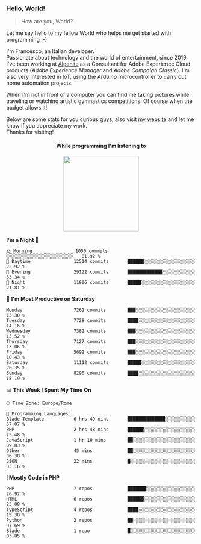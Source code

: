 ### Hello, World!

> How are you, World?

Let me say hello to my fellow World who helps me get started with programming :-)

I'm Francesco, an Italian developer.  
Passionate about technology and the world of entertainment, since 2019 I've been working at [Alpenite](https://www.alpenite.com) as a Consultant for Adobe Experience Cloud products (*Adobe Experience Manager* and *Adobe Campaign Classic*). I'm also very interested in IoT, using the *Arduino* microcontroller to carry out home automation projects.

When I'm not in front of a computer you can find me taking pictures while traveling or watching artistic gymnastics competitions. Of course when the budget allows it!

Below are some stats for you curious guys; also visit [my website](https://www.francescorega.eu) and let me know if you appreciate my work.  
Thanks for visiting!

<div align="center">
  <h4>While programming I'm listening to</h4>
  <a href="https://apps.francescorega.eu/now-playing/11147232609" target="_blank"><img src="https://apps.francescorega.eu/now-playing/11147232609" width="200"></a>
</div>

<!--START_SECTION:waka-->
**I'm a Night 🦉** 

```text
🌞 Morning                1050 commits        ░░░░░░░░░░░░░░░░░░░░░░░░░   01.92 % 
🌆 Daytime                12514 commits       ██████░░░░░░░░░░░░░░░░░░░   22.92 % 
🌃 Evening                29122 commits       █████████████░░░░░░░░░░░░   53.34 % 
🌙 Night                  11906 commits       █████░░░░░░░░░░░░░░░░░░░░   21.81 % 
```
📅 **I'm Most Productive on Saturday** 

```text
Monday                   7261 commits        ███░░░░░░░░░░░░░░░░░░░░░░   13.30 % 
Tuesday                  7728 commits        ████░░░░░░░░░░░░░░░░░░░░░   14.16 % 
Wednesday                7382 commits        ███░░░░░░░░░░░░░░░░░░░░░░   13.52 % 
Thursday                 7127 commits        ███░░░░░░░░░░░░░░░░░░░░░░   13.06 % 
Friday                   5692 commits        ███░░░░░░░░░░░░░░░░░░░░░░   10.43 % 
Saturday                 11112 commits       █████░░░░░░░░░░░░░░░░░░░░   20.35 % 
Sunday                   8290 commits        ████░░░░░░░░░░░░░░░░░░░░░   15.19 % 
```


📊 **This Week I Spent My Time On** 

```text
🕑︎ Time Zone: Europe/Rome

💬 Programming Languages: 
Blade Template           6 hrs 49 mins       ██████████████░░░░░░░░░░░   57.07 % 
PHP                      2 hrs 48 mins       ██████░░░░░░░░░░░░░░░░░░░   23.48 % 
JavaScript               1 hr 10 mins        ██░░░░░░░░░░░░░░░░░░░░░░░   09.83 % 
Other                    45 mins             ██░░░░░░░░░░░░░░░░░░░░░░░   06.38 % 
JSON                     22 mins             █░░░░░░░░░░░░░░░░░░░░░░░░   03.16 % 
```

**I Mostly Code in PHP** 

```text
PHP                      7 repos             ███████░░░░░░░░░░░░░░░░░░   26.92 % 
HTML                     6 repos             ██████░░░░░░░░░░░░░░░░░░░   23.08 % 
TypeScript               4 repos             ████░░░░░░░░░░░░░░░░░░░░░   15.38 % 
Python                   2 repos             ██░░░░░░░░░░░░░░░░░░░░░░░   07.69 % 
Blade                    1 repo              █░░░░░░░░░░░░░░░░░░░░░░░░   03.85 % 
```




<!--END_SECTION:waka-->

